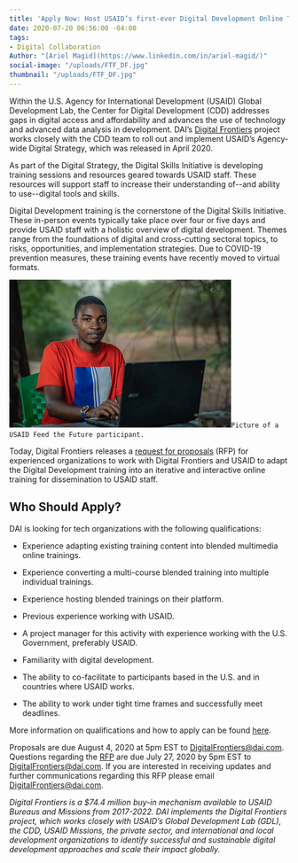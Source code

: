 ```yaml
---
title: 'Apply Now: Host USAID’s first-ever Digital Development Online Training'
date: 2020-07-20 06:56:00 -04:00
tags:
- Digital Collaboration
Author: "[Ariel Magid](https://www.linkedin.com/in/ariel-magid/)"
social-image: "/uploads/FTF_DF.jpg"
thumbnail: "/uploads/FTF_DF.jpg"
---
```


Within the U.S. Agency for International Development (USAID) Global Development Lab, the Center for Digital Development (CDD) addresses gaps in digital access and affordability and advances the use of technology and advanced data analysis in development. DAI’s [Digital Frontiers](https://www.dai.com/our-work/projects/worldwide-digital-frontiers-df) project works closely with the CDD team to roll out and implement USAID’s Agency-wide Digital Strategy, which was released in April 2020.

As part of the Digital Strategy, the Digital Skills Initiative is developing training sessions and resources geared towards USAID staff. These resources will support staff to increase their understanding of--and ability to use--digital tools and skills.

<!--more-->

Digital Development training is the cornerstone of the Digital Skills Initiative. These in-person events typically take place over four or five days and provide USAID staff with a holistic overview of digital development. Themes range  from the foundations of digital and cross-cutting sectoral topics, to risks, opportunities, and implementation strategies. Due to COVID-19 prevention measures, these training events have recently moved to virtual formats.

![FTF_DF.jpg](/uploads/FTF_DF.jpg)`Picture of a USAID Feed the Future participant.`

Today, Digital Frontiers releases a [request for proposals](https://drive.google.com/file/d/1tCxhBBjip44skPLsvKHln5z2c0L7Oyfi/view) (RFP) for experienced organizations to work with Digital Frontiers and USAID to adapt the Digital Development training into an iterative and interactive online training for dissemination to USAID staff.

## Who Should Apply?

DAI is looking for tech organizations with the following qualifications:

* Experience adapting existing training content into blended multimedia online trainings.

* Experience converting a multi-course blended training into multiple individual trainings.

* Experience hosting blended trainings on their platform.

* Previous experience working with USAID.

* A project manager for this activity with experience working with the U.S. Government, preferably USAID.

* Familiarity with digital development.

* The ability to co-facilitate to participants based in the U.S. and in countries where USAID works.

* The ability to work under tight time frames and successfully meet deadlines.

More information on qualifications and how to apply can be found [here](https://drive.google.com/file/d/1tCxhBBjip44skPLsvKHln5z2c0L7Oyfi/view?usp=sharing).

Proposals are due August 4, 2020 at 5pm EST to DigitalFrontiers@dai.com. Questions regarding the [RFP](https://drive.google.com/file/d/1tCxhBBjip44skPLsvKHln5z2c0L7Oyfi/view) are due July 27, 2020 by 5pm EST to [DigitalFrontiers@dai.com](mailto:DigitalFrontiers@dai.com). If you are interested in receiving updates and further communications regarding this RFP please email DigitalFrontiers@dai.com.

*Digital Frontiers is a $74.4 million buy-in mechanism available to USAID Bureaus and Missions from 2017-2022. DAI implements the Digital Frontiers project, which works closely with USAID’s Global Development Lab (GDL), the CDD, USAID Missions, the private sector, and international and local development organizations to identify successful and sustainable digital development approaches and scale their impact globally.*